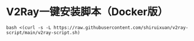 # V2Ray一键安装脚本（Docker版）
```
bash <(curl -s -L https://raw.githubusercontent.com/shiruixuan/v2ray-script/main/v2ray-script.sh)
```
